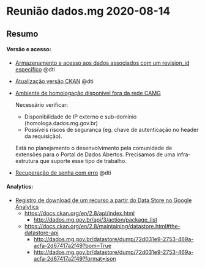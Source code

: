 # Reunião dados.mg 2020-08-14

## Resumo

#### Versão e acesso:

* [Armazenamento e acesso aos dados associados com um revision_id específico](https://github.com/dados-mg/issues/issues/26) @dti

* [Atualização versão CKAN](https://github.com/dados-mg/issues/issues/27) @dti

* [Ambiente de homologação disponível fora da rede CAMG](https://github.com/dados-mg/issues/issues/23)

    Necessário verificar:

    - Disponibilidade de IP externo e sub-domínio (homologa.dados.mg.gov.br)
    - Possíveis riscos de segurança (eg. chave de autenticação no header da requisição).

    Está no planejamento o desenvolvimento pela comunidade de extensões para o Portal de Dados Abertos. Precisamos de uma infra-estrutura que suporte esse tipo de trabalho.

* [Recuperação de senha com erro](https://github.com/dados-mg/issues/issues/29) @dti

#### Analytics:

* [Registro de download de um recurso a partir do Data Store no Google Analytics](https://github.com/dados-mg/issues/issues/21)
    - https://docs.ckan.org/en/2.8/api/index.html
        - http://dados.mg.gov.br/api/3/action/package_list
    - https://docs.ckan.org/en/2.8/maintaining/datastore.html#the-datastore-api
        - http://dados.mg.gov.br/datastore/dump/72d031e9-2753-469a-acfa-2d67417a2f49?bom=True
        - http://dados.mg.gov.br/datastore/dump/72d031e9-2753-469a-acfa-2d67417a2f49?format=json

